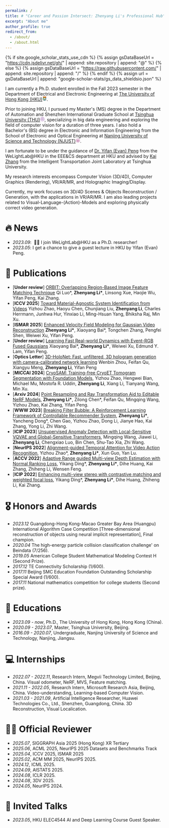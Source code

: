 ```yaml
---
permalink: /
title: # "Career and Passion Intersect: Zhenyang Li's Professional Hub"
excerpt: "About me"
author_profile: true
redirect_from: 
  - /about/
  - /about.html
---
```


{% if site.google_scholar_stats_use_cdn %}
{% assign gsDataBaseUrl = "https://cdn.jsdelivr.net/gh/" | append: site.repository | append: "@" %}
{% else %}
{% assign gsDataBaseUrl = "https://raw.githubusercontent.com/" | append: site.repository | append: "/" %}
{% endif %}
{% assign url = gsDataBaseUrl | append: "google-scholar-stats/gs_data_shieldsio.json" %}

<span class='anchor' id='about-me'></span>

I am currently a Ph.D. student enrolled in the Fall 2023 semester in the Department of Electrical and Electronic Engineering at [The University of Hong Kong (HKU)](https://www.hku.hk/)<img src="images/hku-32x32.png" style="width: 1em;">. 

Prior to joining HKU, I pursued my Master's (MS) degree in the Department of Automation and Shenzhen International Graduate School at [Tsinghua University (THU)](https://www.tsinghua.edu.cn/)<img src="images/tsinghua-32x32.png" style="width: 1em;">, specializing in big data engineering and exploring the field of computer vision for a duration of three years. I also hold a Bachelor's (BS) degree in Electronic and Information Engineering from the School of Electronic and Optical Engineering at [Nanjing University of Science and Technology (NJUST)](https://eoe.njust.edu.cn/)<img src="images/njust-32x32.png" style="width: 1em;">.

I am fortunate to be under the guidance of [Dr. Yifan (Evan) Peng](https://www.eee.hku.hk/~evanpeng/#opennewwindow) from the WeLightLab@HKU in the EEE&CS department at HKU and advised by [Kai Zhang](https://www.sigs.tsinghua.edu.cn/zk_en/main.htm) from the Intelligent Transportation Joint Laboratory at Tsinghua University.

My research interests encompass Computer Vision (3D/4D), Computer Graphics (Rendering), VR/AR/MR, and Holographic Imaging/Display.
<!-- I am thrilled to share my academic achievements from the year 2022, available on <a href='https://scholar.google.com/citations?user=r9f4mLMAAAAJ'><img src="https://img.shields.io/endpoint?url=https%3A%2F%2Fcdn.jsdelivr.net%2Fgh%2FLagrangeli%2FLagrangeli.github.io%40google-scholar-stats%2Fgs_data_shieldsio.json&amp;logo=Google%20Scholar&amp;labelColor=f6f6f6&amp;color=9cf&amp;style=flat&amp;label=citations" /></a>. -->

Currently, my work focuses on 3D/4D Scenes & Objects Reconstruction / Generation, with the applications in VR/AR/MR. I am also leading projects related to Visual-Language-(Action)-Models and exploring physically correct video generation.

<!-- Neural Radiance Fields (NeRFs), AI generation upon Diffusion, and 3D Gaussian representation,  -->

<!-- You can access my CV here: [XX's Curriculum Vitae](../assets/Curriculum_Vitae.pdf). For more detailed information, refer to the sidebar links, and feel free to contact me if you have any inquiries or interests. -->

<!-- <a href='https://scholar.google.com/citations?user=DhtAFkwAAAAJ'><strong><span id='total_cit'>xxx</span></strong></a> -->
<!-- My research interest includes neural machine translation and computer vision. I have published more than 100 papers at the top international AI conferences with total <a href='https://scholar.google.com/citations?user=r9f4mLMAAAAJ'>google scholar citations <strong><span id='total_cit'>260000+</span></strong></a>. -->

# 🔥 News
- *2023.09*: &nbsp;🎉🎉 I join WeLightLab@HKU as a Ph.D. researcher!
- *2023.05*: I get a chance to give a guest lecture in HKU by Yifan (Evan) Peng.

# 📝 Publications
<!-- - <img alt="Static Badge" src="https://img.shields.io/badge/NeurIPS_2022-blue"> -->
<!-- - [**Under review**] [EventTracer: Fast Path Tracing-based Event Stream Rendering](xxx) **Zhenyang Li\***, Xiaoyang Bai*, Jinfan Lu, Pengfei Shen, Yifan Peng. -->
- [**Under review**] [ORBIT: Overlapping Region-Based Image Feature Matching Technique](xxx) Qi Luo*, **Zhenyang Li\***, Linsong Xue, Haojie Wu, Yifan Peng, Kai Zhang.
- [**ICCV 2025**] [Toward Material-Agnostic System Identification from Videos](xxx) Yizhou Zhao, Haoyu Chen, Chunjiang Liu, **Zhenyang Li**, Charles Herrmann, Junhwa Hur, Yinxiao Li, Ming-Hsuan Yang, Bhiksha Raj, Min Xu.
- [**ISMAR 2025**] [Enhanced Velocity Field Modeling for Gaussian Video Reconstruction](xxx) **Zhenyang Li\***, Xiaoyang Bai*, Tongchen Zhang, Pengfei Shen, Weiwei Xu, Yifan Peng.
- [**Under review**] [Learning Fast Real-world Dynamics with Event-RGB Fused Gaussians](xxx) Xiaoyang Bai*, **Zhenyang Li\***, Weiwei Xu, Edmund Y. Lam, Yifan Peng.
- [**Optics Letter**] [3D-HoloNet: Fast, unfiltered, 3D hologram generation with camera-calibrated network learning](https://opg-optica-org.eproxy.lib.hku.hk/ol/viewmedia.cfm?uri=ol-50-4-1188&html=true) Wenbin Zhou, Feifan Qu, Xiangyu Meng, **Zhenyang Li**, Yifan Peng
- [**MICCAI 2024**] [CryoSAM: Training-free CryoET Tomogram Segmentation with Foundation Models](https://www.arxiv.org/abs/2407.06833), Yizhou Zhao, Hengwei Bian, Michael Mu, Mostofa R. Uddin, **Zhenyang Li**, Xiang Li, Tianyang Wang, Min Xu.
- [**Arxiv 2024**] [Point Resampling and Ray Transformation Aid to Editable NeRF Models](https://arxiv.org/abs/2405.07306), **Zhenyang Li\***, Zilong Chen*, Feifan Qu, Mingqing Wang, Yizhou Zhao, Kai Zhang, Yifan Peng.
- [**WWW 2023**] [Breaking Filter Bubble: A Reinforcement Learning Framework of Controllable Recommender System](https://dl.acm.org/doi/pdf/10.1145/3543507.3583856), **Zhenyang Li\***, Yancheng Dong*, Chen Gao, Yizhou Zhao, Dong Li, Jianye Hao, Kai Zhang, Yong Li, Zhi Wang.
- [**ICIP 2023**] [Unsupervised Anomaly Detection with Local-Sensitive VQVAE and Global-Sensitive Transformers](https://arxiv.org/pdf/2303.17505), Mingqing Wang, Jiawei Li, **Zhenyang Li**, Chengxiao Luo, Bin Chen, Shu-Tao Xia, Zhi Wang.
- [**NeurIPS 2022**] [Alignment-guided Temporal Attention for Video Action Recognition](https://proceedings.neurips.cc/paper_files/paper/2022/file/5820ad65b1c27411417ae8b59433e580-Paper-Conference.pdf), Yizhou Zhao*, **Zhenyang Li\***, Xun Guo, Yan Lu.
- [**ACCV 2022**] [Adaptive Range guided Multi-view Depth Estimation with Normal Ranking Loss](https://openaccess.thecvf.com/content/ACCV2022/papers/Ding_Adaptive_Range_guided_Multi-view_Depth_Estimation_with_Normal_Ranking_Loss_ACCV_2022_paper.pdf), Yikang Ding*, **Zhenyang Li\***, Dihe Huang, Kai Zhang, Zhiheng Li, Wensen Feng.
- [**ICIP 2022**] [Enhancing multi-view stereo with contrastive matching and weighted focal loss](https://arxiv.org/pdf/2206.10360), Yikang Ding*, **Zhenyang Li\***, Dihe Huang, Zhiheng Li, Kai Zhang.

<!-- <div class='paper-box'><div class='paper-box-image'><div><div class="badge">CVPR 2016</div><img src='images/500x300.png' alt="sym" width="100%"></div></div>
<div class='paper-box-text' markdown="1">

[Deep Residual Learning for Image Recognition](https://openaccess.thecvf.com/content_cvpr_2016/papers/He_Deep_Residual_Learning_CVPR_2016_paper.pdf)

**Kaiming He**, Xiangyu Zhang, Shaoqing Ren, Jian Sun

[**Project**](https://scholar.google.com/citations?view_op=view_citation&hl=zh-CN&user=DhtAFkwAAAAJ&citation_for_view=DhtAFkwAAAAJ:ALROH1vI_8AC) <strong><span class='show_paper_citations' data='DhtAFkwAAAAJ:ALROH1vI_8AC'></span></strong>
- Lorem ipsum dolor sit amet, consectetur adipiscing elit. Vivamus ornare aliquet ipsum, ac tempus justo dapibus sit amet. 
</div>
</div> -->

# 🎖 Honors and Awards
- *2023.12* Guangdong-Hong Kong-Macao Greater Bay Area (Huangpu) International Algorithm Case Competition [Three-dimensional reconstruction of objects using neural implicit representation], Final champion.
- *2020.04* The high-energy particle collision classification challenge' on Beindata (7/256).
- *2019.05* American College Student Mathematical Modeling Contest H (Second Prize).
- *2017.12* TE Connectivity Scholarship (1/600).
- *2017.11* Beijing SMC Education Foundation Outstanding Scholarship Special Award (1/600).
- *2017.11* National mathematics competition for college students (Second prize).

# 📖 Educations
- *2023.09 - now*, Ph.D., The University of Hong Kong, Hong Kong (China).
- *2020.09 - 2023.07*, Master, Tsinghua University, Beijing.
- *2016.09 - 2020.07*, Undergraduate, Nanjing University of Science and Technology, Nanjing, Jiangsu.
<!-- - *2010.09 - 2016.07*, Junior and Senior high school, Beijing National Day School, Beijing. -->

# 💻 Internships
- *2022.07 - 2022.11*, Research Intern, Megvii Technology Limited, Beijing, China. Visual odometer, NeRF, MVS, Feature matching.
- *2021.11 - 2022.05*, Research Intern, Microsoft Research Asia, Beijing, China. Video-understanding, Learning-based Computer Vision.
- *2021.03 - 2021.09*, Artificial Intelligence Researcher, Huawei Technologies Co., Ltd., Shenzhen, Guangdong, China. 3D Reconstruction, Visual Localication.

# 🧑‍⚖️ Official Reviewer
- *2025.07*, SIGGRAPH Asia 2025 (Hong Kong) XR Tertiary
- *2025.06*, ACML 2025, NeurIPS 2025 Datasets and Benchmarks Track
- *2025.04*, ICCV 2025, ISMAR 2025 
- *2025.02*, ACM MM 2025, NeurIPS 2025.
- *2024.12*, ICML 2025.
- *2024.09*, AISTATS 2025.
- *2024.08*, ICLR 2025.
- *2024.08*, 3DV 2025.
- *2024.05*, NeurIPS 2024.

# 💬 Invited Talks
- *2023.05*, HKU ELEC4544 AI and Deep Learning Course Guest Speaker.

<!-- [](https://komarev.com/ghpvc/?username=Lagrangeli) -->
<!-- [visitors](https://visitor-badge.glitch.me/badge?page_id=lagrangeli.github.io) -->

